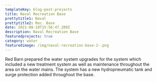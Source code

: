 ```yaml
---
templateKey: blog-post-projects
title: Naval Recreation Base
prettytitle1: Naval
prettytitle2: Rec. Base
date: 2021-08-10T15:56:47.209Z
description: Naval Recreation Base
featuredprojects: true
category: water
featuredimage: /img/naval-recreation-base-2-.png
---
```

Red Barn prepared the water system upgrades for the system which included a new treatment system as well as maintenance throughout the area on the water mains. The system has a new hydropneumatic tank and surge protection added throughout the base.